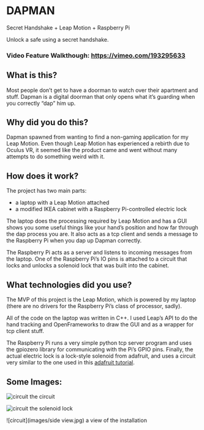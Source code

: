 # DAPMAN
Secret Handshake + Leap Motion + Raspberry Pi 

Unlock a safe using a secret handshake.

### Video Feature Walkthough: https://vimeo.com/193295633


## What is this?
Most people don’t get to have a doorman to watch over their apartment and stuff. Dapman is a digital doorman that only opens what it’s guarding when you correctly “dap” him up. 

## Why did you do this?
Dapman spawned from wanting to find a non-gaming application for my Leap Motion. Even though Leap Motion has experienced a rebirth due to Oculus VR, it seemed like the product came and went without many attempts to do something weird with it. 

## How does it work?
The project has two main parts:
- a laptop with a Leap Motion attached 
- a modified IKEA cabinet with a Raspberry Pi-controlled electric lock 

The laptop does the processing required by Leap Motion and has a GUI shows you some useful things like your hand’s position and how far through the dap process you are. It also acts as a tcp client and sends a message to the Raspberry Pi when you dap up Dapman correctly. 

The Raspberry Pi acts as a server and listens to incoming messages from the laptop. One of the Raspberry Pi’s IO pins is attached to a circuit that locks and unlocks a solenoid lock that was built into the cabinet. 

## What technologies did you use?
The MVP of this project is the Leap Motion, which is powered by my laptop (there are no drivers for the Raspberry Pi’s class of processor, sadly). 

All of the code on the laptop was written in C++. I used Leap’s API to do the hand tracking and OpenFrameworks to draw the GUI and as a wrapper for tcp client stuff. 

The Raspberry Pi runs a very simple python tcp server program and uses the gpiozero library for communicating with the Pi’s GPIO pins. Finally, the actual electric lock is a lock-style solenoid from adafruit, and uses a circuit very similar to the one used in this [adafruit tutorial](https://learn.adafruit.com/secret-knock-activated-drawer-lock/wiring). 

## Some Images:

![circuit](images/circuit.jpg)
the circuit 

![circuit](images/lock.jpg)
the solenoid lock

![circuit](images/side view.jpg)
a view of the installation
